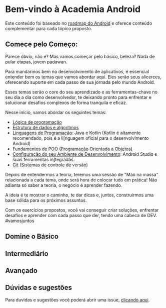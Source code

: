 # Bem-vindo à Academia Android

Este conteúdo foi baseado no [roadmap do Android](https://roadmap.sh/android) e oferece conteúdo complementar para cada tópico proposto.

## Comece pelo Começo:
Parece óbvio, não é? Mas vamos começar pelo básico, beleza? Nada de pular etapas, jovem padawan.

Para mandarmos bem no desenvolvimento de aplicativos, é essencial entender bem os temas que vamos abordar aqui.  Eles serão seus alicerces, oferecendo suporte em cada passo de sua jornada pelo mundo Android.

Esses temas serão o core do seu aprendizado e as ferramentas-chave no seu dia a dia como desenvolvedor, te deixando pronto para enfrentar e solucionar desafios complexos de forma tranquila e eficaz.

Nesse início, vamos abordar os seguintes temas:
- [Lógica de programação](https://github.com/brect/academia-android/blob/main/fundamentos/01%20-%20L%C3%B3gica%20de%20programac%C3%A3o.md)
- [Estrutura de dados e algoritmos](https://github.com/brect/academia-android/blob/main/fundamentos/02%20-%20Estrutura%20de%20dados%20e%20algoritmos.md)
- [Linguagens de Programação](https://github.com/brect/academia-android/blob/main/fundamentos/03%20-%20Kotlin.md): Java e Kotlin (Kotlin é altamente recomendado, pois é a li[nguagem oficial para o desenvolvimento Android)
- [Fundamentos de POO (Programação Orientada a Objetos)](https://github.com/brect/academia-android/blob/main/fundamentos/04%20-%20POO.md)
- [Configuração do seu Ambiente de Desenvolvimento](https://github.com/brect/academia-android/blob/main/fundamentos/05%20-%20Ambiente%20de%20Desenvolvimento.md): Android Studio e suas ferramentas in[tegradas.
- [Git](https://github.com/brect/academia-android/blob/main/fundamentos/06%20-%20Git.md) (Sistemas de controle de versão)

Depois de entendermos a teoria, teremos uma sessão de "Mão na massa" relacionada a cada tema, onde será hora de colocar tudo em prática! Não adianta só saber a teoria, o negócio é aprender fazendo.

A ideia é te mostrar o caminho, te dar dicas e, juntos, construirmos uma base sólida para os próximos assuntos.

Com os exercícios propostos, você vai conseguir criar soluções, enfrentar desafios e aprender com cada passo que der, tendo uma cabeca de DEV. #vamosjuntos


## Domine o Básico

## Intermediário

## Avançado

## Dúvidas e sugestões
Para duvidas e sugestões você poderá abrir uma issue, [clicando aqui](https://github.com/brect/academia-android/issues/new).